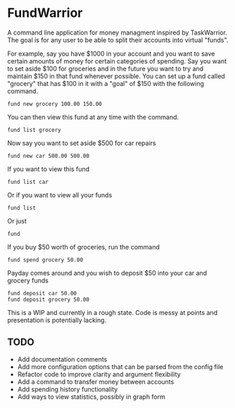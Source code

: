 # FundWarrior

A command line application for money managment inspired
by TaskWarrior. The goal is for any user to be able to
split their accounts into virtual "funds".

For example, say you have $1000 in your account and you
want to save certain amounts of money for certain categories
of spending. Say you want to set aside $100 for groceries and
in the future you want to try and maintain $150 in that fund
whenever possible. You can set up a fund called "grocery" that has
$100 in it with a "goal" of $150 with the following command.

```
fund new grocery 100.00 150.00
```

You can then view this fund at any time with the command.

```
fund list grocery
```

Now say you want to set aside $500 for car repairs

```
fund new car 500.00 500.00
```

If you want to view this fund

```
fund list car
```

Or if you want to view all your funds

```
fund list
```

Or just

```
fund
```

If you buy $50 worth of groceries, run the command

```
fund spend grocery 50.00
```

Payday comes around and you wish to deposit $50 into your car and grocery funds

```
fund deposit car 50.00
fund deposit grocery 50.00
```

This is a WIP and currently in a rough state. Code is messy at points and presentation is potentially lacking.

## TODO

- Add documentation comments
- Add more configuration options that can be parsed from the config file
- Refactor code to improve clarity and argument flexibility
- Add a command to transfer money between accounts
- Add spending history functionality
- Add ways to view statistics, possibly in graph form